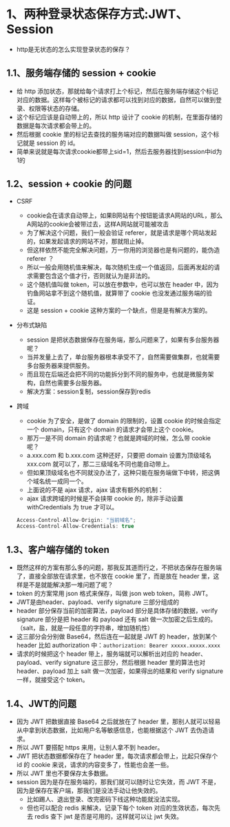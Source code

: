 # 1、两种登录状态保存方式:JWT、Session

- http是无状态的怎么实现登录状态的保存？

## 1.1、服务端存储的 session + cookie

- 给 http 添加状态，那就给每个请求打上个标记，然后在服务端存储这个标记对应的数据。这样每个被标记的请求都可以找到对应的数据，自然可以做到登录、权限等状态的存储。
- 这个标记应该是自动带上的，所以 http 设计了 cookie 的机制，在里面存储的数据是每次请求都会带上的。
- 然后根据 cookie 里的标记去查找的服务端对应的数据叫做 session，这个标记就是 session 的 id。
- 简单来说就是每次请求cookie都带上sid=1，然后去服务器找到session中id为1的

## 1.2、session + cookie 的问题

- CSRF
  - cookie会在请求自动带上，如果B网站有个按钮能请求A网站的URL，那么A网站的cookie会被带过去，这样A网站就可能被攻击
  - 为了解决这个问题，我们一般会验证 referer，就是请求是哪个网站发起的，如果发起请求的网站不对，那就阻止掉。
  - 但这样依然不能完全解决问题，万一你用的浏览器也是有问题的，能伪造 referer ？
  - 所以一般会用随机值来解决，每次随机生成一个值返回，后面再发起的请求需要包含这个值才行，否则就认为是非法的。
  - 这个随机值叫做 token，可以放在参数中，也可以放在 header 中，因为钓鱼网站拿不到这个随机值，就算带了 cookie 也没发通过服务端的验证。
  - 这是 session + cookie 这种方案的一个缺点，但是是有解决方案的。
- 分布式缺陷
  - session 是把状态数据保存在服务端，那么问题来了，如果有多台服务器呢？
  - 当并发量上去了，单台服务器根本承受不了，自然需要做集群，也就需要多台服务器来提供服务。
  - 而且现在后端还会把不同的功能拆分到不同的服务中，也就是微服务架构，自然也需要多台服务器。
  - 解决方案：session复制，session保存到redis
- 跨域
  - cookie 为了安全，是做了 domain 的限制的，设置 cookie 的时候会指定一个 domain，只有这个 domain 的请求才会带上这个 cookie。
  - 那万一是不同 domain 的请求呢？也就是跨域的时候，怎么带 cookie 呢？
  - a.xxx.com 和 b.xxx.com 这种还好，只要把 domain 设置为顶级域名 xxx.com 就可以了，那二三级域名不同也能自动带上。
  - 但如果顶级域名也不同就没办法了，这种只能在服务端做下中转，把这俩个域名统一成同一个。
  - 上面说的不是 ajax 请求，ajax 请求有额外的机制：
  - ajax 请求跨域的时候是不会挟带 cookie 的，除非手动设置 withCredentials 为 true 才可以。

  ```js
  Access-Control-Allow-Origin: "当前域名";
  Access-Control-Allow-Credentials: true
  ```

## 1.3、客户端存储的 token

- 既然这样的方案有那么多的问题，那我反其道而行之，不把状态保存在服务端了，直接全部放在请求里，也不放在 cookie 里了，而是放在 header 里，这样是不是就能解决那一堆问题了呢？
- token 的方案常用 json 格式来保存，叫做 json web token，简称 JWT。
- JWT是由header、payload、verify signature 三部分组成的
- header 部分保存当前的加密算法，payload 部分是具体存储的数据，verify signature 部分是把 header 和 payload 还有 salt 做一次加密之后生成的。（salt，盐，就是一段任意的字符串，增加随机性）
- 这三部分会分别做 Base64，然后连在一起就是 JWT 的 header，放到某个 header 比如 authorization 中：`authorization: Bearer xxxxx.xxxxx.xxxx`
- 请求的时候把这个 header 带上，服务端就可以解析出对应的 header、payload、verify signature 这三部分，然后根据 header 里的算法也对 header、payload 加上 salt 做一次加密，如果得出的结果和 verify signature 一样，就接受这个 token。

## 1.4、JWT的问题

- 因为 JWT 把数据直接 Base64 之后就放在了 header 里，那别人就可以轻易从中拿到状态数据，比如用户名等敏感信息，也能根据这个 JWT 去伪造请求。
- 所以 JWT 要搭配 https 来用，让别人拿不到 header。
- JWT 把状态数据都保存在了 header 里，每次请求都会带上，比起只保存个 id 的 cookie 来说，请求的内容变多了，性能也会差一些。
- 所以 JWT 里也不要保存太多数据。
- session 因为是存在服务端的，那我们就可以随时让它失效，而 JWT 不是，因为是保存在客户端，那我们是没法手动让他失效的。
  - 比如踢人、退出登录、改完密码下线这种功能就没法实现。
  - 但也可以配合 redis 来解决，记录下每个 token 对应的生效状态，每次先去 redis 查下 jwt 是否是可用的，这样就可以让 jwt 失效。
